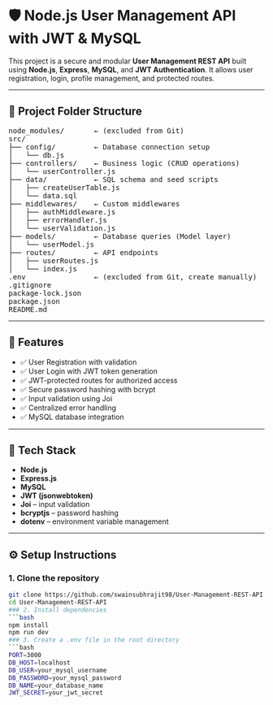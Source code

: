 # 🛡️ Node.js User Management API with JWT & MySQL

This project is a secure and modular **User Management REST API** built using **Node.js**, **Express**, **MySQL**, and **JWT Authentication**. It allows user registration, login, profile management, and protected routes.

---

## 📁 Project Folder Structure

<pre>
node_modules/       ← (excluded from Git)
src/
├── config/         ← Database connection setup
│   └── db.js
├── controllers/    ← Business logic (CRUD operations)
│   └── userController.js
├── data/           ← SQL schema and seed scripts
│   ├── createUserTable.js
│   └── data.sql
├── middlewares/    ← Custom middlewares
│   ├── authMiddleware.js
│   ├── errorHandler.js
│   └── userValidation.js
├── models/         ← Database queries (Model layer)
│   └── userModel.js
├── routes/         ← API endpoints
│   ├── userRoutes.js
│   └── index.js
.env                ← (excluded from Git, create manually)
.gitignore
package-lock.json
package.json
README.md
</pre>

---

## 🚀 Features

- ✅ User Registration with validation
- ✅ User Login with JWT token generation
- ✅ JWT-protected routes for authorized access
- ✅ Secure password hashing with bcrypt
- ✅ Input validation using Joi
- ✅ Centralized error handling
- ✅ MySQL database integration

---

## 🧰 Tech Stack

- **Node.js**
- **Express.js**
- **MySQL**
- **JWT (jsonwebtoken)**
- **Joi** – input validation
- **bcryptjs** – password hashing
- **dotenv** – environment variable management

---

## ⚙️ Setup Instructions

### 1. Clone the repository
```bash
git clone https://github.com/swainsubhrajit98/User-Management-REST-API.git
cd User-Management-REST-API
### 2. Install dependencies
```bash
npm install
npm run dev  
### 3. Create a .env file in the root directory
```bash
PORT=3000
DB_HOST=localhost
DB_USER=your_mysql_username
DB_PASSWORD=your_mysql_password
DB_NAME=your_database_name
JWT_SECRET=your_jwt_secret
